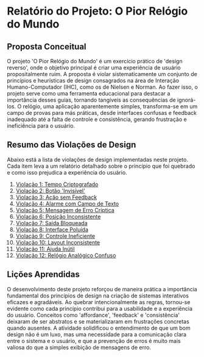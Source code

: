 # Relatório do Projeto: O Pior Relógio do Mundo

## Proposta Conceitual

O projeto 'O Pior Relógio do Mundo' é um exercício prático de 'design reverso', onde o objetivo principal é criar uma experiência de usuário propositalmente ruim. A proposta é violar sistematicamente um conjunto de princípios e heurísticas de design consagrados na área de Interação Humano-Computador (IHC), como os de Nielsen e Norman. Ao fazer isso, o projeto serve como uma ferramenta educacional para destacar a importância desses guias, tornando tangíveis as consequências de ignorá-los. O relógio, uma aplicação aparentemente simples, transforma-se em um campo de provas para más práticas, desde interfaces confusas e feedback inadequado até a falta de controle e consistência, gerando frustração e ineficiência para o usuário.

## Resumo das Violações de Design

Abaixo está a lista de violações de design implementadas neste projeto. Cada item leva a um relatório detalhado sobre o princípio que foi quebrado e como isso prejudica a experiência do usuário.

1.  [Violação 1: Tempo Criptografado](./01_Tempo_Criptografado.md)
2.  [Violação 2: Botão 'Invisível'](./02_Botao_Invisivel.md)
3.  [Violação 3: Ação sem Feedback](./03_Acao_sem_Feedback.md)
4.  [Violação 4: Alarme com Campo de Texto](./04_Alarme_com_Campo_de_Texto.md)
5.  [Violação 5: Mensagem de Erro Críptica](./05_Mensagem_de_Erro_Criptica.md)
6.  [Violação 6: Posição Inconsistente](./06_Posicao_Inconsistente.md)
7.  [Violação 7: Saída Bloqueada](./07_Saida_Bloqueada.md)
8.  [Violação 8: Interface Poluída](./08_Interface_Poluida.md)
9.  [Violação 9: Controle Ineficiente](./09_Controle_Ineficiente.md)
10. [Violação 10: Layout Inconsistente](./10_Layout_Inconsistente.md)
11. [Violação 11: Ajuda Inútil](./11_Ajuda_Inutil.md)
12. [Violação 12: Relógio Analógico Confuso](./12_Relogio_Analogico_Confuso.md)

## Lições Aprendidas

O desenvolvimento deste projeto reforçou de maneira prática a importância fundamental dos princípios de design na criação de sistemas interativos eficazes e agradáveis. Ao quebrar intencionalmente as regras, tornou-se evidente como cada princípio contribui para a usabilidade e a experiência do usuário. Conceitos como 'affordance', 'feedback' e 'consistência' deixaram de ser abstratos e se materializaram em frustrações concretas quando ausentes. A atividade solidificou o entendimento de que um bom design não é um luxo, mas uma necessidade para a comunicação clara entre o sistema e o usuário, e que a prevenção de erros é muito mais valiosa do que a simples exibição de mensagens de erro.
